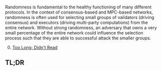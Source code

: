 Randomness is fundamental to the healthy functioning of many different protocols. In the context of consensus-based and MPC-based networks, randomness is often used for selecting small groups of validators (driving consensus) and executors (driving multi-party computations) from the entire network. Without strong randomness, an adversary that owns a very small percentage of the entire network could influence the selection process such that they are able to successful attack the smaller groups.

0. [Too Long; Didn't Read](#tldr)

## TL;DR
